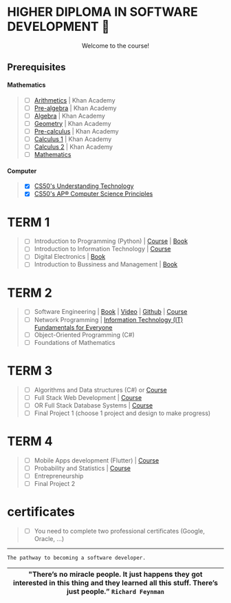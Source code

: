 # HIGHER DIPLOMA IN SOFTWARE DEVELOPMENT 🚀 
<p align="center">
 Welcome to the course!  
</p>

## Prerequisites
#### Mathematics
> * [ ] [Arithmetics](https://www.khanacademy.org/math/arithmetic-home) | Khan Academy
> * [ ] [Pre-algebra](https://www.khanacademy.org/math/pre-algebra) | Khan Academy
> * [ ] [Algebra](https://www.khanacademy.org/math/algebra-home) | Khan Academy
> * [ ] [Geometry](https://www.khanacademy.org/math/geometry-home) | Khan Academy
> * [ ] [Pre-calculus](https://www.khanacademy.org/math/precalculus) | Khan Academy
> * [ ] [Calculus 1](https://www.khanacademy.org/math/calculus-1) | Khan Academy
> * [ ] [Calculus 2](https://www.khanacademy.org/math/calculus-2) | Khan Academy
> * [ ] [Mathematics](https://www.youtube.com/playlist?list=PLWKjhJtqVAbl5SlE6aBHzUVZ1e6q1Wz0v)
  
#### Computer 
> - [x] [CS50's Understanding Technology](https://www.edx.org/course/cs50s-understanding-technology)
> - [x] [CS50's AP® Computer Science Principles](https://www.edx.org/xseries/harvardx-cs50-ap-computer-science-principles)
# TERM 1
> - [ ] Introduction to Programming (Python) | [Course](https://www.py4e.com/lessons) | [Book](https://drive.google.com/file/d/1WR4YG834AR2dA8bb7N_25XY0pQ8wGTYs/view?usp=sharing)
> - [ ] Introduction to Information Technology | [Course](https://www.coursera.org/professional-certificates/google-it-support)
> - [ ] Digital Electronics | [Book](https://drive.google.com/drive/folders/16_JpoWhdDUxP-zYogi7q65K13fY05G0P?usp=sharing)
> - [ ] Introduction to Bussiness and Management | [Book](https://drive.google.com/file/d/122CZ9Nj5hJhkHZ0vNN-jsWHr1CxNQ3n5/view?usp=sharing)
# TERM 2
> - [ ] Software Engineering | [Book](https://drive.google.com/file/d/1qmLHp4NM2K0sK4VKoKkiARfZFoQxkD1O/view?usp=sharing) | [Video](https://www.youtube.com/playlist?list=PL_pbwdIyffslgxMVyXhnHiSn_EWTvx1G-) | [Github](https://github.com/FurkanGozukara/Software-Engineering-CSE307-2020) | [Course](https://www.coursera.org/specializations/software-engineering)
> - [ ] Network Programming | [Information Technology (IT) Fundamentals for Everyone](https://www.coursera.org/programs/online-learning-from-your-dol-finger-lakes-rfjcv/browse?authProvider=nyslabor&collectionId=&productId=YhL7FHJKEeyKEA6Za5DszQ&productType=s12n&query=Network+Programming&showMiniModal=true&source=search)
> - [ ] Object-Oriented Programming (C#) 
> - [ ] Foundations of Mathematics
# TERM 3
> - [ ] Algorithms and Data structures (C#) or [Course](https://www.udemy.com/course/master-the-coding-interview-data-structures-algorithms/)
> - [ ] Full Stack Web Development | [Course](https://www.udemy.com/course/the-web-developer-bootcamp/)
> - [ ] OR Full Stack Database Systems | [Course](https://www.udemy.com/course/the-complete-web-development-bootcamp/)
> - [ ] Final Project 1 (choose 1 project and design to make progress)
# TERM 4
> - [ ] Mobile Apps development (Flutter) | [Course](https://www.udemy.com/course/learn-flutter-dart-to-build-ios-android-apps/)
> - [ ] Probability and Statistics | [Course](https://www.udemy.com/course/the-data-science-course-complete-data-science-bootcamp/)
> - [ ] Entrepreneurship
> - [ ] Final Project 2

# certificates 
> - [ ] You need to complete two professional certificates (Google, Oracle, ...)
>
-----

    The pathway to becoming a software developer.
    

| **"There’s no miracle people. It just happens they got interested in this thing and they learned all this stuff. There’s just people.”** `Richard Feynman` |
|:------------:|
